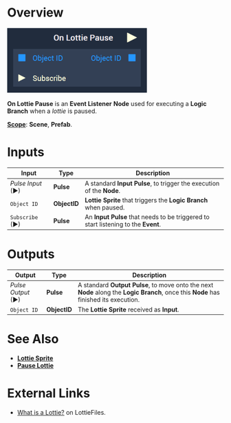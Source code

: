 # Overview

![The On Lottie Pause Node.](../../../.gitbook/assets/node-on-lottie-pause.png)

**On Lottie Pause** is an **Event Listener** **Node** used for executing a **Logic Branch** when a *lottie* is paused.

[**Scope**](../../overview.md#scopes): **Scene**, **Prefab**.

# Inputs

|Input|Type|Description|
|---|---|---|
|*Pulse Input* (►)|**Pulse**|A standard **Input Pulse**, to trigger the execution of the **Node**.|
| `Object ID` | **ObjectID** | **Lottie Sprite** that triggers the **Logic Branch** when paused. |
| `Subscribe` (►)|**Pulse** | An **Input Pulse** that needs to be triggered to start listening to the **Event**. |

# Outputs

|Output|Type|Description|
|---|---|---|
|*Pulse Output* (►)|**Pulse**|A standard **Output Pulse**, to move onto the next **Node** along the **Logic Branch**, once this **Node** has finished its execution.|
| `Object ID` | **ObjectID** | The **Lottie Sprite** received as **Input**. | 

# See Also

* [**Lottie Sprite**](../../../objects-and-types/scene-objects/lottie-sprite.md)
* [**Pause Lottie**](../../incari/lottie/pause-lottie.md)

# External Links

* [What is a Lottie?](https://lottiefiles.com/what-is-lottie) on LottieFiles.

